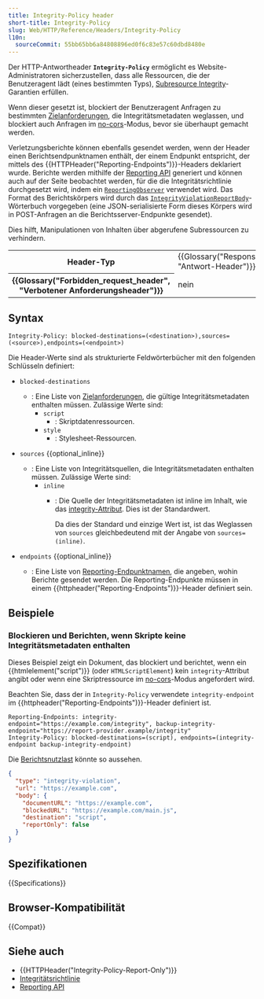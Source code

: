```yaml
---
title: Integrity-Policy header
short-title: Integrity-Policy
slug: Web/HTTP/Reference/Headers/Integrity-Policy
l10n:
  sourceCommit: 55bb65bb6a84808896ed0f6c83e57c60dbd8480e
---
```


Der HTTP-Antwortheader **`Integrity-Policy`** ermöglicht es Website-Administratoren sicherzustellen, dass alle Ressourcen, die der Benutzeragent lädt (eines bestimmten Typs), [Subresource Integrity](/de-DE/docs/Web/Security/Subresource_Integrity)-Garantien erfüllen.

Wenn dieser gesetzt ist, blockiert der Benutzeragent Anfragen zu bestimmten [Zielanforderungen](#blocked-destinations), die Integritätsmetadaten weglassen, und blockiert auch Anfragen im [no-cors](/de/docs/Web/API/Request/mode#no-cors)-Modus, bevor sie überhaupt gemacht werden.

Verletzungsberichte können ebenfalls gesendet werden, wenn der Header einen Berichtsendpunktnamen enthält, der einem Endpunkt entspricht, der mittels des {{HTTPHeader("Reporting-Endpoints")}}-Headers deklariert wurde.
Berichte werden mithilfe der [Reporting API](/de/docs/Web/API/Reporting_API) generiert und können auch auf der Seite beobachtet werden, für die die Integritätsrichtlinie durchgesetzt wird, indem ein [`ReportingObserver`](/de/docs/Web/API/ReportingObserver) verwendet wird.
Das Format des Berichtskörpers wird durch das [`IntegrityViolationReportBody`](/de/docs/Web/API/IntegrityViolationReportBody)-Wörterbuch vorgegeben (eine JSON-serialisierte Form dieses Körpers wird in POST-Anfragen an die Berichtsserver-Endpunkte gesendet).

Dies hilft, Manipulationen von Inhalten über abgerufene Subressourcen zu verhindern.

<table class="properties">
  <tbody>
    <tr>
      <th scope="row">Header-Typ</th>
      <td>{{Glossary("Response_header", "Antwort-Header")}}</td>
    </tr>
    <tr>
      <th scope="row">{{Glossary("Forbidden_request_header", "Verbotener Anforderungsheader")}}</th>
      <td>nein</td>
    </tr>
  </tbody>
</table>

## Syntax

```http
Integrity-Policy: blocked-destinations=(<destination>),sources=(<source>),endpoints=(<endpoint>)
```

Die Header-Werte sind als strukturierte Feldwörterbücher mit den folgenden Schlüsseln definiert:

- `blocked-destinations`
  - : Eine Liste von [Zielanforderungen](/de/docs/Web/API/Request/destination), die gültige Integritätsmetadaten enthalten müssen.
    Zulässige Werte sind:
    - `script`
      - : Skriptdatenressourcen.
    - `style`
      - : Stylesheet-Ressourcen.

- `sources` {{optional_inline}}
  - : Eine Liste von Integritätsquellen, die Integritätsmetadaten enthalten müssen.
    Zulässige Werte sind:
    - `inline`
      - : Die Quelle der Integritätsmetadaten ist inline im Inhalt, wie das [integrity-Attribut](/de/docs/Web/API/HTMLScriptElement/integrity).
        Dies ist der Standardwert.

        Da dies der Standard und einzige Wert ist, ist das Weglassen von `sources` gleichbedeutend mit der Angabe von `sources=(inline)`.

- `endpoints` {{optional_inline}}
  - : Eine Liste von [Reporting-Endpunktnamen](/de/docs/Web/HTTP/Reference/Headers/Reporting-Endpoints#endpoint), die angeben, wohin Berichte gesendet werden.
    Die Reporting-Endpunkte müssen in einem {{httpheader("Reporting-Endpoints")}}-Header definiert sein.

## Beispiele

### Blockieren und Berichten, wenn Skripte keine Integritätsmetadaten enthalten

Dieses Beispiel zeigt ein Dokument, das blockiert und berichtet, wenn ein {{htmlelement("script")}} (oder `HTMLScriptElement`) kein `integrity`-Attribut angibt oder wenn eine Skriptressource im [no-cors](/de/docs/Web/API/Request/mode#no-cors)-Modus angefordert wird.

Beachten Sie, dass der in `Integrity-Policy` verwendete `integrity-endpoint` im {{httpheader("Reporting-Endpoints")}}-Header definiert ist.

```http
Reporting-Endpoints: integrity-endpoint="https://example.com/integrity", backup-integrity-endpoint="https://report-provider.example/integrity"
Integrity-Policy: blocked-destinations=(script), endpoints=(integrity-endpoint backup-integrity-endpoint)
```

Die [Berichtsnutzlast](/de/docs/Web/API/Reporting_API#reporting_server_endpoints) könnte so aussehen.

```json
{
  "type": "integrity-violation",
  "url": "https://example.com",
  "body": {
    "documentURL": "https://example.com",
    "blockedURL": "https://example.com/main.js",
    "destination": "script",
    "reportOnly": false
  }
}
```

## Spezifikationen

{{Specifications}}

## Browser-Kompatibilität

{{Compat}}

## Siehe auch

- {{HTTPHeader("Integrity-Policy-Report-Only")}}
- [Integritätsrichtlinie](/de/docs/Web/Security/Subresource_Integrity#integrity_policy)
- [Reporting API](/de/docs/Web/API/Reporting_API)
